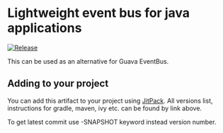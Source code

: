 # Lightweight event bus for java applications

[![Release](https://jitpack.io/v/javaplugs/minibus.svg)](https://jitpack.io/#javaplugs/minibus)

This can be used as an alternative for Guava EventBus.

## Adding to your project

You can add this artifact to your project using [JitPack](https://jitpack.io/#javaplugs/minibus).
All versions list, instructions for gradle, maven, ivy etc. can be found by link above.

To get latest commit use -SNAPSHOT keyword instead version number.